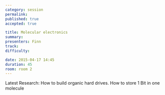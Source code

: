 ```yaml
---
category: session
permalink:
published: true
accepted: true

title: Molecular electronics
summary:
presenters: Finn
track:
difficulty:

date: 2015-04-17 14:45
duration: 45
room: room 2
---
```


Latest Research: How to build organic hard drives. How to store 1 Bit in one molecule